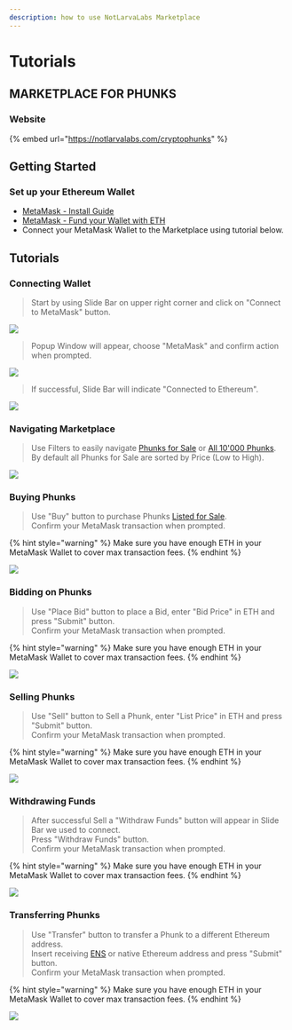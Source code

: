 ```yaml
---
description: how to use NotLarvaLabs Marketplace
---
```


# Tutorials

## MARKETPLACE FOR PHUNKS

### Website

{% embed url="https://notlarvalabs.com/cryptophunks" %}

## Getting Started

### Set up your Ethereum Wallet

* [MetaMask - Install Guide](https://cryptobriefing.com/metamask-beginner-guide/)
* [MetaMask - Fund your Wallet with ETH](https://metamask.zendesk.com/hc/en-us/articles/360058239311-Directly-buying-tokens-with-on-ramps-in-MetaMask)
* Connect your MetaMask Wallet to the Marketplace using tutorial below.

## Tutorials

### Connecting Wallet

> Start by using Slide Bar on upper right corner and click on "Connect to MetaMask" button.&#x20;

![](<../.gitbook/assets/Screen Shot 2022-03-16 at 12.29.32.png>)

> Popup Window will appear, choose "MetaMask" and confirm action when prompted.

![](<../.gitbook/assets/Screen Shot 2022-03-16 at 12.31.18.png>)

> If successful, Slide Bar will indicate "Connected to Ethereum".

![](<../.gitbook/assets/Screen Shot 2022-03-16 at 12.33.47.png>)

### Navigating Marketplace

> Use Filters to easily navigate [Phunks for Sale](https://notlarvalabs.com/cryptophunks/forsale) or [All 10'000 Phunks](https://notlarvalabs.com/cryptophunks/allphunks). \
> By default all Phunks for Sale are sorted by Price (Low to High).

![](<../.gitbook/assets/Bildschirmfoto 2022-03-10 um 16.40.16.png>)

### Buying Phunks

> Use "Buy" button to purchase Phunks [Listed for Sale](https://notlarvalabs.com/cryptophunks/forsale).\
> Confirm your MetaMask transaction when prompted.

{% hint style="warning" %}
Make sure you have enough ETH in your MetaMask Wallet to cover max transaction fees.
{% endhint %}

![](<../.gitbook/assets/Screen Shot 2022-03-16 at 13.46.35.png>)

### Bidding on Phunks

> Use "Place Bid" button to place a Bid, enter "Bid Price" in ETH and press "Submit" button.\
> Confirm your MetaMask transaction when prompted.&#x20;

{% hint style="warning" %}
Make sure you have enough ETH in your MetaMask Wallet to cover max transaction fees.
{% endhint %}

![](<../.gitbook/assets/Screen Shot 2022-03-16 at 13.55.16.png>)

### Selling Phunks

> Use "Sell" button to Sell a Phunk, enter "List Price" in ETH and press "Submit" button.\
> Confirm your MetaMask transaction when prompted.&#x20;

{% hint style="warning" %}
Make sure you have enough ETH in your MetaMask Wallet to cover max transaction fees.
{% endhint %}

![](<../.gitbook/assets/Screen Shot 2022-03-16 at 14.10.40.png>)

### Withdrawing Funds

> After successful Sell a "Withdraw Funds" button will appear in Slide Bar we used to connect.\
> Press "Withdraw Funds" button.\
> Confirm your MetaMask transaction when prompted.

{% hint style="warning" %}
Make sure you have enough ETH in your MetaMask Wallet to cover max transaction fees.
{% endhint %}

![](<../.gitbook/assets/Screen Shot 2022-03-15 at 12.09.07.png>)

### Transferring Phunks

> Use "Transfer" button to transfer a Phunk to a different Ethereum address.\
> Insert receiving [ENS](https://ens.domains) or native Ethereum address and press "Submit" button.\
> Confirm your MetaMask transaction when prompted.&#x20;

{% hint style="warning" %}
Make sure you have enough ETH in your MetaMask Wallet to cover max transaction fees.
{% endhint %}

![](<../.gitbook/assets/Screen Shot 2022-03-16 at 14.12.52.png>)
